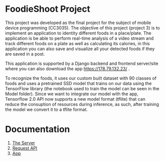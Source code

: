 # FoodieShoot Project
This project was developed as the final project for the subject of mobile device programming (CC3035). The objective of this project (project 3) is to implement an application to identity different foods in
a place/plate. The application is be able to perform real-time analysis of a video stream and track different foods on a plate as well as calculating its calories, in this application you can also save and visualize all your detected foods if they are saved in a post.

This application is supported by a Django backend and frontend server/site where you can also download the app https://178.79.132.23/ .

To recognize the foods, it uses our custom built dataset with 90 classes of foods and uses a pretrained SSD model that trains on our data using the TensorFlow library (the notebook used to train the model can be seen in the Model folder). Since we want to integrate our model with the app, Tensorflow 2.0 API now supports a new model format (tflite) that can reduce the consuption of resources during inference,
as such, after training the model we convert it to a tflite format.


# Documentation
1.  [The Server](https://github.com/eamorgado/FoodieShoot/blob/master/Documentation/Server.md)
2.  [Request API](https://github.com/eamorgado/FoodieShoot/blob/master/Documentation/Request_API.md)
3.  [App](https://github.com/eamorgado/FoodieShoot/blob/master/Documentation/App.md)
